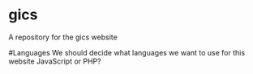 # gics
A repository for the gics website

#Languages
We should decide what languages we want to use for this website JavaScript or PHP?
